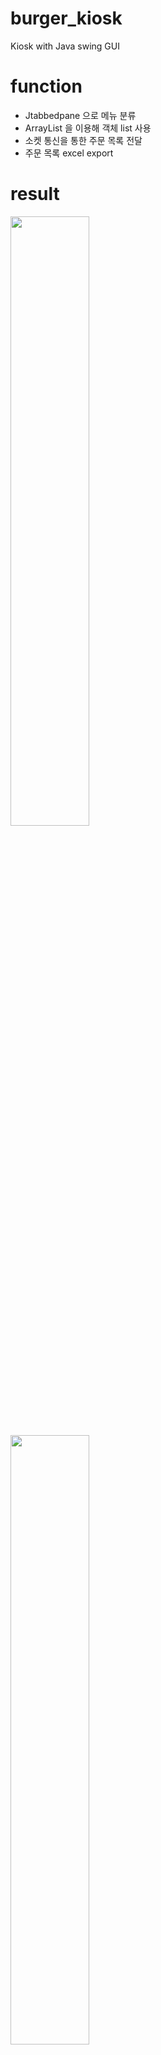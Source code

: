 # burger_kiosk
Kiosk with Java swing GUI

# function
- Jtabbedpane 으로 메뉴 분류
- ArrayList<JPanel> 을 이용해 객체 list 사용
- 소켓 통신을 통한 주문 목록 전달
- 주문 목록 excel export

# result
<img src="https://github.com/hj78080/burger_kiosk/assets/137899379/29eea87a-1fbf-4398-8559-fdd460d0fa14" style="width: 50%;">
<img src="https://github.com/hj78080/burger_kiosk/assets/137899379/89f6aed0-9652-4804-8928-9f39a6b14fc1" style="width: 50%;">
